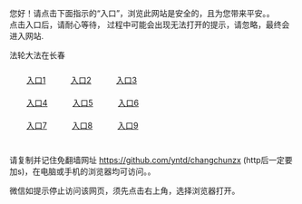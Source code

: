 您好！请点击下面指示的“入口”，浏览此网站是安全的，且为您带来平安。。 <br/>
点击入口后，请耐心等待， 过程中可能会出现无法打开的提示，请忽略，最终会进入网站. </br>

法轮大法在长春<br/>
<div style="padding:10px"><a style="margin:20px" target="_blank" href="https://d1bfvlf0ryo3xf.cloudfront.net/2Qpsp?qcsxr" id="ccLink1" rel="nofollow">入口1</a> <a target="_blank" style="margin:20px" href="https://d2ml33xt9q9u5y.cloudfront.net/2Qpsp?zxkzmdyf" id="ccLink2" rel="nofollow">入口2</a> <a style="margin:20px" target="_blank" href="https://d1by7b9xkxhtgi.cloudfront.net/2Qpsp?mywsint" id="ccLink3" rel="nofollow">入口3</a></div>

<div style="padding:10px" ><a style="margin:20px" target="_blank" href="https://d1bfvlf0ryo3xf.cloudfront.net/2Qpsp?qcsxr" id="ccLink4" rel="nofollow">入口4</a> <a style="margin:20px" href="https://d2ml33xt9q9u5y.cloudfront.net/2Qpsp?zxkzmdyf" target="_blank" id="ccLink5" rel="nofollow">入口5</a> <a style="margin:20px" href="https://d1by7b9xkxhtgi.cloudfront.net/2Qpsp?mywsint" target="_blank" id="ccLink6" rel="nofollow">入口6</a></div>

<div style="padding:10px"><a style="margin:20px" target="_blank" href="https://d1bfvlf0ryo3xf.cloudfront.net/2Qpsp?qcsxr" id="ccLink7" rel="nofollow">入口7</a> <a style="margin:20px" href="https://d2ml33xt9q9u5y.cloudfront.net/2Qpsp?zxkzmdyf" target="_blank" id="ccLink8" rel="nofollow">入口8</a> <a style="margin:20px" target="_blank" href="https://d1by7b9xkxhtgi.cloudfront.net/2Qpsp?mywsint" id="ccLink9" rel="nofollow">入口9</a></div>

<br/>



请复制并记住免翻墙网址 https://github.com/yntd/changchunzx (http后一定要加s)，在电脑或手机的浏览器均可访问。。<br/>

微信如提示停止访问该网页，须先点击右上角，选择浏览器打开。
